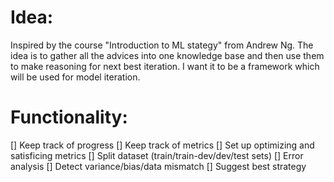 # Idea:

Inspired by the course "Introduction to ML stategy" from Andrew Ng. The idea is to gather all the advices into one knowledge base and then use them to make reasoning for next best iteration. I want it to be a framework which will be used for model iteration.

# Functionality:

[] Keep track of progress
[] Keep track of metrics
[] Set up optimizing and satisficing metrics
[] Split dataset (train/train-dev/dev/test sets)
[] Error analysis
[] Detect variance/bias/data mismatch
[] Suggest best strategy



